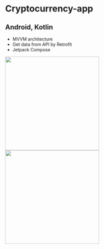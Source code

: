 # Cryptocurrency-app
## Android, Kotlin

+ MVVM architecture
+ Get data from API by Retrofit
+ Jetpack Compose


<img src="https://github.com/hoductrihcmut123/Cryptocurrency-app/assets/76983358/a8a2fad4-95ff-4261-9909-01db6377564d" width="300">
<img src="https://github.com/hoductrihcmut123/Cryptocurrency-app/assets/76983358/85248723-1562-439c-8fe4-fcc6d2df88ce" width="300">

